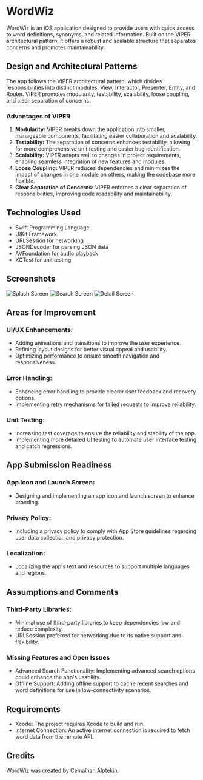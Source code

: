 # WordWiz

WordWiz is an iOS application designed to provide users with quick access to word definitions, synonyms, and related information. Built on the VIPER architectural pattern, it offers a robust and scalable structure that separates concerns and promotes maintainability.

## Design and Architectural Patterns

The app follows the VIPER architectural pattern, which divides responsibilities into distinct modules: View, Interactor, Presenter, Entity, and Router. VIPER promotes modularity, testability, scalability, loose coupling, and clear separation of concerns.

### Advantages of VIPER

1. **Modularity:** VIPER breaks down the application into smaller, manageable components, facilitating easier collaboration and scalability.
2. **Testability:** The separation of concerns enhances testability, allowing for more comprehensive unit testing and easier bug identification.
3. **Scalability:** VIPER adapts well to changes in project requirements, enabling seamless integration of new features and modules.
4. **Loose Coupling:** VIPER reduces dependencies and minimizes the impact of changes in one module on others, making the codebase more flexible.
5. **Clear Separation of Concerns:** VIPER enforces a clear separation of responsibilities, improving code readability and maintainability.

## Technologies Used

- Swift Programming Language
- UIKit Framework
- URLSession for networking
- JSONDecoder for parsing JSON data
- AVFoundation for audio playback
- XCTest for unit testing

## Screenshots

![Splash Screen](Screenshots/splash_screen.png) ![Search Screen](Screenshots/search_screen.png) ![Detail Screen](Screenshots/detail_screen.png)

## Areas for Improvement

### UI/UX Enhancements:
- Adding animations and transitions to improve the user experience.
- Refining layout designs for better visual appeal and usability.
- Optimizing performance to ensure smooth navigation and responsiveness.

### Error Handling:
- Enhancing error handling to provide clearer user feedback and recovery options.
- Implementing retry mechanisms for failed requests to improve reliability.

### Unit Testing:
- Increasing test coverage to ensure the reliability and stability of the app.
- Implementing more detailed UI testing to automate user interface testing and catch regressions.

## App Submission Readiness

### App Icon and Launch Screen:
- Designing and implementing an app icon and launch screen to enhance branding.

### Privacy Policy:
- Including a privacy policy to comply with App Store guidelines regarding user data collection and privacy protection.

### Localization:
- Localizing the app's text and resources to support multiple languages and regions.

## Assumptions and Comments

### Third-Party Libraries:
- Minimal use of third-party libraries to keep dependencies low and reduce complexity.
- URLSession preferred for networking due to its native support and flexibility.

### Missing Features and Open Issues

- Advanced Search Functionality: Implementing advanced search options could enhance the app's usability.
- Offline Support: Adding offline support to cache recent searches and word definitions for use in low-connectivity scenarios.

## Requirements

- Xcode: The project requires Xcode to build and run.
- Internet Connection: An active internet connection is required to fetch word data from the remote API.

## Credits

WordWiz was created by Cemalhan Alptekin.
